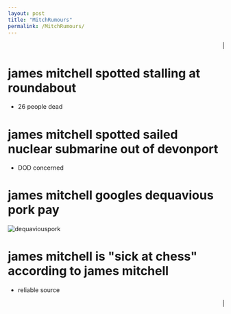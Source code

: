 ```yaml
---
layout: post
title: "MitchRumours"
permalink: /MitchRumours/
---
```

<marquee> 🚨🚨🚨JAMES SPOTTED AT DIDDY PARTY🚨🚨🚨</marquee> 

# james mitchell spotted stalling at roundabout
- 26 people dead

# james mitchell spotted sailed nuclear submarine out of devonport
- DOD concerned

# james mitchell googles dequavious pork pay
![dequaviouspork](https://github.com/user-attachments/assets/d1f1ff98-178b-419d-ba22-bf8001aa5809)


# james mitchell is "sick at chess" according to james mitchell
- reliable source

<marquee> 🚨🚨🚨JAMES SPOTTED AT DIDDY PARTY🚨🚨🚨</marquee> 

<script src="https://giscus.app/client.js"
        data-repo="duckfuss/duckfuss.github.io"
        data-repo-id="R_kgDOM8RXzg"
        data-category="Announcements"
        data-category-id="DIC_kwDOM8RXzs4CjNB-"
        data-mapping="pathname"
        data-strict="0"
        data-reactions-enabled="1"
        data-emit-metadata="0"
        data-input-position="top"
        data-theme="light"
        data-lang="en"
        crossorigin="anonymous"
        async>
</script>

